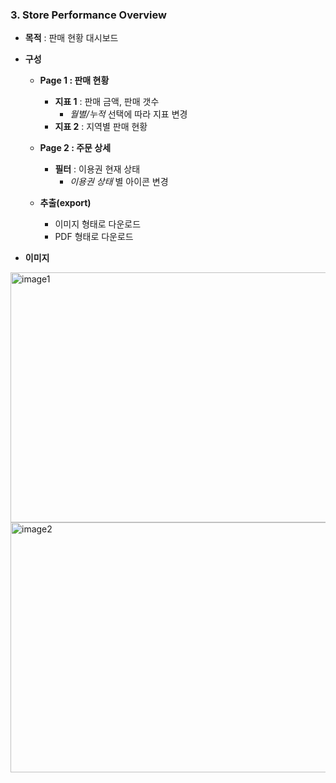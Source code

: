 ### 3. Store Performance Overview
   * **목적** : 판매 현황 대시보드
   * **구성**
     - **Page 1 : 판매 현황**
       + **지표 1** : 판매 금액, 판매 갯수
          + *월별/누적* 선택에 따라 지표 변경
       + **지표 2** : 지역별 판매 현황

     - **Page 2 : 주문 상세**
       + **필터** : 이용권 현재 상태
          + *이용권 상태* 별 아이콘 변경

     - **추출(export)**
       + 이미지 형태로 다운로드
       + PDF 형태로 다운로드

* **이미지**
<img width="600" height="400px" alt="image1" src="https://github.com/teahwa031010/tableau_github/assets/39749558/99480375-69b5-4e91-b2f3-4ae1a52732b7">
<img width="600" height="400px" alt="image2" src="https://github.com/teahwa031010/tableau_github/assets/39749558/7e7ad401-10c9-4d2d-84b7-11090f267c42">

